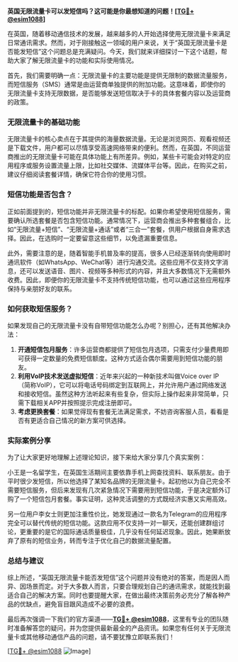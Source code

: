**英国无限流量卡可以发短信吗？这可能是你最想知道的问题！[[TG💪+ @esim1088](https://t.me/s/esim1088)]**

在英国，随着移动通信技术的发展，越来越多的人开始选择使用无限流量卡来满足日常通讯需求。然而，对于刚接触这一领域的用户来说，关于“英国无限流量卡是否能发短信”这个问题总是充满疑问。今天，我们就来详细探讨一下这个话题，帮助大家了解无限流量卡的功能和实际使用情况。

首先，我们需要明确一点：无限流量卡的主要功能是提供无限制的数据流量服务，而短信服务（SMS）通常是由运营商单独提供的附加功能。这意味着，即使你的无限流量卡支持无限数据，是否能够发送短信取决于卡的具体套餐内容以及运营商的政策。

### 无限流量卡的基础功能

无限流量卡的核心卖点在于其提供的海量数据流量。无论是浏览网页、观看视频还是下载文件，用户都可以尽情享受高速网络带来的便利。然而，在英国，不同运营商推出的无限流量卡可能在具体功能上有所差异。例如，某些卡可能会对特定的应用程序或服务设置流量上限，比如社交媒体、流媒体平台等。因此，在购买之前，建议仔细阅读套餐详情，确保它符合你的使用习惯。

### 短信功能是否包含？

正如前面提到的，短信功能并非无限流量卡的标配。如果你希望使用短信服务，需要确认所选套餐是否包含短信功能。通常情况下，运营商会推出多种套餐组合，比如“无限流量+短信”、“无限流量+通话”或者“三合一”套餐，供用户根据自身需求选择。因此，在选购时一定要留意这些细节，以免遗漏重要信息。

此外，需要注意的是，随着智能手机普及率的提高，很多人已经逐渐转向使用即时通讯软件（如WhatsApp、WeChat等）进行沟通交流。这些应用不仅支持文字消息，还可以发送语音、图片、视频等多种形式的内容，并且大多数情况下无需额外收费。因此，即便你的无限流量卡不支持传统短信功能，也可以通过这些应用程序保持与亲朋好友的联系。

### 如何获取短信服务？

如果发现自己的无限流量卡没有自带短信功能怎么办呢？别担心，还有其他解决办法：

1. **开通短信包月服务**：许多运营商都提供了短信包月选项，只需支付少量费用即可获得一定数量的免费短信额度。这种方式适合偶尔需要用到短信功能的朋友。
2. **利用VoIP技术发送虚拟短信**：近年来兴起的一种新技术叫做Voice over IP（简称VoIP），它可以将电话号码绑定到互联网上，并允许用户通过网络发送和接收短信。虽然这种方法听起来有些复杂，但实际上操作起来非常简单，只需下载相关APP并按照提示完成注册即可。
3. **考虑更换套餐**：如果觉得现有套餐无法满足需求，不妨咨询客服人员，看看是否有更适合自己情况的新方案可供选择。

### 实际案例分享

为了让大家更好地理解上述理论知识，接下来给大家分享几个真实案例：

小王是一名留学生，在英国生活期间主要依靠手机上网查找资料、联系朋友。由于平时很少发短信，所以他选择了某知名品牌的无限流量卡。起初他以为自己完全不需要短信服务，但后来发现有几次紧急情况下需要用到短信功能，于是决定额外订购了一个短信包月套餐。事实证明，这种灵活调整的方式既经济实惠又实用高效。

另一位用户李女士则更加注重性价比，她发现通过一款名为Telegram的应用程序完全可以替代传统的短信功能。这款应用不仅支持一对一聊天，还能创建群组讨论，更重要的是它的国际通话质量极佳，几乎没有任何延迟现象。因此，她果断放弃了原有的短信业务，转而专注于优化自己的数据流量配置。

### 总结与建议

综上所述，“英国无限流量卡能否发短信”这个问题并没有绝对的答案，而是因人而异、因场景而定。对于大多数人而言，只要合理规划自己的通讯需求，就能找到最适合自己的解决方案。同时也要提醒大家，在做出最终决策前务必充分了解各种产品的优缺点，避免盲目跟风造成不必要的浪费。

最后再次强调一下我们的官方渠道——**[TG💪+ @esim1088](https://t.me/s/esim1088)**，这里有专业的团队随时准备解答您的疑问，并为您提供最新最全的产品资讯。如果您有任何关于无限流量卡或其他移动通信产品的问题，请不要犹豫立即联系我们！

[[TG💪+ @esim1088](https://t.me/s/esim1088) ![Image](https://i.postimg.cc/4NQfJmqS/Snipaste-2025-05-13-00-14-12.png)]